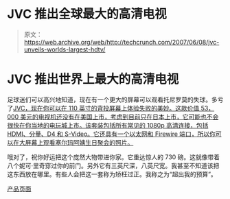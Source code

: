 # JVC 推出全球最大的高清电视

> 原文：<https://web.archive.org/web/http://techcrunch.com/2007/06/08/jvc-unveils-worlds-largest-hdtv/>

# JVC 推出世界上最大的高清电视

足球迷们可以高兴地知道，现在有一个更大的屏幕可以观看托尼罗莫的失球。多亏了[JVC，现在你可以在 110 英寸的背投屏幕上体验失败的美妙。这款价值 53，000 美元的电视机还没有在美国上市，考虑到目前只在日本上市，它可能也不会很快在你当地的电玩城上市。该套装包括所有常见的 1080p 高清连接，包括 HDMI、分量、D4 和 S-Video。它还具有一个以太网和 Firewire 端口，所以你可以在大屏幕上观看塞尔玛阿姨生日聚会的照片。](https://web.archive.org/web/20201130041404/https://crunchbase.com/organization/jvc)

哦对了，祝你好运把这个庞然大物带进你家。它重达惊人的 730 磅。这就像带着八个妮可·里奇穿过你的前门。另外它有三英尺深，八英尺宽。我甚至不知道该把这东西放在哪里。有些人会把这一套称为矫枉过正。我称之为“超出我的预算”。

[产品页面](https://web.archive.org/web/20201130041404/http://64.233.179.104/translate_c?&u=http://www.victor.co.jp/press/2007/hd-110mh80.html)